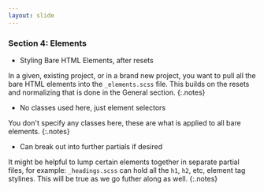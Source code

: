 ```yaml
---
layout: slide
---
```


### Section 4: Elements

<div class="left-align">

* Styling Bare HTML Elements, after resets

In a given, existing project, or in a brand new project, you want to
pull all the bare HTML elements into the `_elements.scss` file. This
builds on the resets and normalizing that is done in the General
section.
{:.notes}

* No classes used here, just element selectors

You don't specify any classes here, these are what is applied to all
bare elements.
{:.notes}

* Can break out into further partials if desired

It might be helpful to lump certain elements together in separate
partial files, for example: `_headings.scss` can hold all the `h1`,
`h2`, etc, element tag stylines. This will be true as we go futher
along as well.
{:.notes}

</div>
